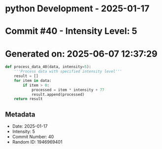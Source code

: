 ﻿# python Development - 2025-01-17
# Commit #40 - Intensity Level: 5
# Generated on: 2025-06-07 12:37:29
```python
def process_data_40(data, intensity=5):
    '''Process data with specified intensity level'''
    result = []
    for item in data:
        if item > 0:
            processed = item * intensity + 77
            result.append(processed)
    return result
```
## Metadata
- Date: 2025-01-17
- Intensity: 5
- Commit Number: 40
- Random ID: 1946969401
